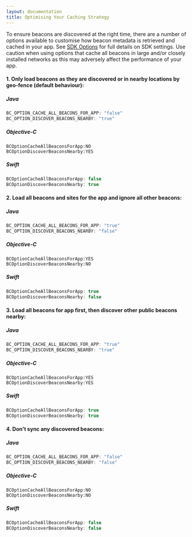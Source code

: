 ```yaml
---
layout: documentation
title: Optimising Your Caching Strategy
---
```


To ensure beacons are discovered at the right time, there are a number of options available to customise how beacon metadata is retrieved and cached in your app. See [SDK Options](https://developer.bluecats.com/reference/docs/sdk-options) for full details on SDK settings. Use caution when using options that cache all beacons in large and/or closely installed networks as this may adversely affect the performance of your app.

#### 1. Only load beacons as they are discovered or in nearby locations by geo-fence (default behaviour):
##### Java
```java
BC_OPTION_CACHE_ALL_BEACONS_FOR_APP: "false"
BC_OPTION_DISCOVER_BEACONS_NEARBY: "true"
```
##### Objective-C
```objc
BCOptionCacheAllBeaconsForApp:NO
BCOptionDiscoverBeaconsNearby:YES
```
##### Swift
```swift
BCOptionCacheAllBeaconsForApp: false
BCOptionDiscoverBeaconsNearby: true
```

#### 2. Load all beacons and sites for the app and ignore all other beacons:
##### Java
```java
BC_OPTION_CACHE_ALL_BEACONS_FOR_APP: "true"
BC_OPTION_DISCOVER_BEACONS_NEARBY: "false"
```
##### Objective-C
```objc
BCOptionCacheAllBeaconsForApp:YES
BCOptionDiscoverBeaconsNearby:NO
```
##### Swift
```swift
BCOptionCacheAllBeaconsForApp: true
BCOptionDiscoverBeaconsNearby: false
```

#### 3. Load all beacons for app first, then discover other public beacons nearby:
##### Java
```java
BC_OPTION_CACHE_ALL_BEACONS_FOR_APP: "true"
BC_OPTION_DISCOVER_BEACONS_NEARBY: "true"
```
##### Objective-C
```objc
BCOptionCacheAllBeaconsForApp:YES
BCOptionDiscoverBeaconsNearby:YES
```
##### Swift
```swift
BCOptionCacheAllBeaconsForApp: true
BCOptionDiscoverBeaconsNearby: true
```

#### 4. Don't sync any discovered beacons:
##### Java
```java
BC_OPTION_CACHE_ALL_BEACONS_FOR_APP: "false"
BC_OPTION_DISCOVER_BEACONS_NEARBY: "false"
```
##### Objective-C
```objc
BCOptionCacheAllBeaconsForApp:NO
BCOptionDiscoverBeaconsNearby:NO
```
##### Swift
```swift
BCOptionCacheAllBeaconsForApp: false
BCOptionDiscoverBeaconsNearby: false
```
